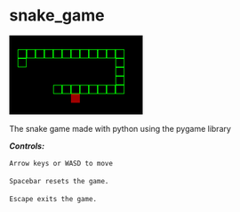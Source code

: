 # snake_game

![Screenshot](images/Screenshot.PNG)

The snake game made with python using the pygame library

_**Controls:**_

    Arrow keys or WASD to move

    Spacebar resets the game.

    Escape exits the game.
